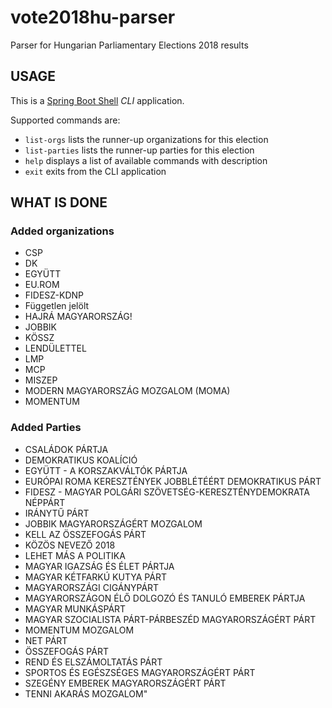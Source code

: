 # vote2018hu-parser
Parser for Hungarian Parliamentary Elections 2018 results

## USAGE

This is a [Spring Boot Shell](https://projects.spring.io/spring-shell/) *CLI* application.

Supported commands are:

- `list-orgs` lists the runner-up organizations for this election
- `list-parties` lists the runner-up parties for this election
- `help` displays a list of available commands with description
- `exit` exits from the CLI application

## WHAT IS DONE

### Added organizations

- CSP 
- DK
- EGYÜTT
- EU.ROM
- FIDESZ-KDNP
- Független jelölt
- HAJRÁ MAGYARORSZÁG!
- JOBBIK
- KÖSSZ
- LENDÜLETTEL
- LMP
- MCP
- MISZEP
- MODERN MAGYARORSZÁG MOZGALOM (MOMA)
- MOMENTUM


### Added Parties

- CSALÁDOK PÁRTJA
- DEMOKRATIKUS KOALÍCIÓ
- EGYÜTT - A KORSZAKVÁLTÓK PÁRTJA
- EURÓPAI ROMA KERESZTÉNYEK JOBBLÉTÉÉRT DEMOKRATIKUS PÁRT
- FIDESZ - MAGYAR POLGÁRI SZÖVETSÉG-KERESZTÉNYDEMOKRATA NÉPPÁRT
- IRÁNYTŰ PÁRT
- JOBBIK MAGYARORSZÁGÉRT MOZGALOM
- KELL AZ ÖSSZEFOGÁS PÁRT
- KÖZÖS NEVEZŐ 2018
- LEHET MÁS A POLITIKA
- MAGYAR IGAZSÁG ÉS ÉLET PÁRTJA
- MAGYAR KÉTFARKÚ KUTYA PÁRT
- MAGYARORSZÁGI CIGÁNYPÁRT
- MAGYARORSZÁGON ÉLŐ DOLGOZÓ ÉS TANULÓ EMBEREK PÁRTJA
- MAGYAR MUNKÁSPÁRT
- MAGYAR SZOCIALISTA PÁRT-PÁRBESZÉD MAGYARORSZÁGÉRT PÁRT
- MOMENTUM MOZGALOM
- NET PÁRT
- ÖSSZEFOGÁS PÁRT
- REND ÉS ELSZÁMOLTATÁS PÁRT
- SPORTOS ÉS EGÉSZSÉGES MAGYARORSZÁGÉRT PÁRT
- SZEGÉNY EMBEREK MAGYARORSZÁGÉRT PÁRT
- TENNI AKARÁS MOZGALOM"
